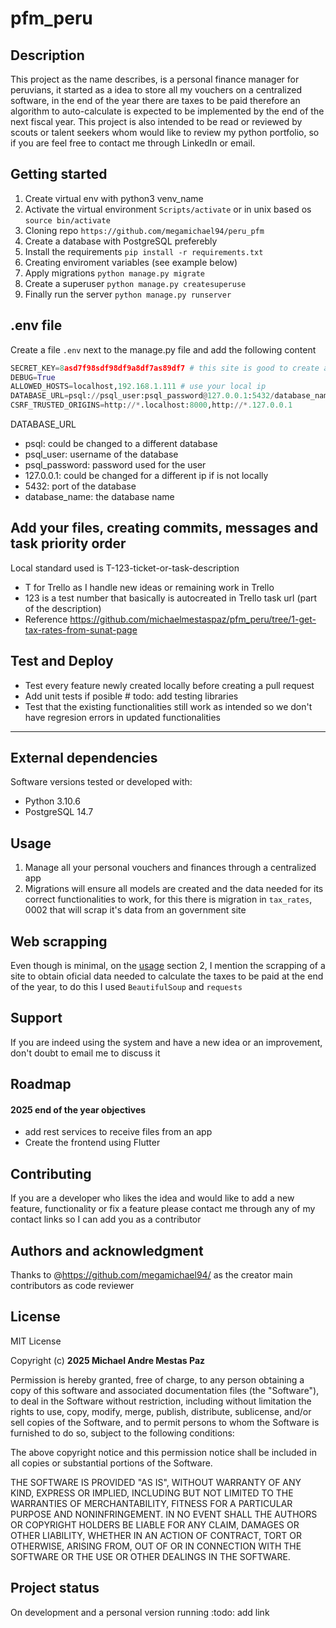 # pfm_peru

## Description
This project as the name describes, is a personal finance manager for peruvians, it started as a idea
to store all my vouchers on a centralized software, in the end of the year there are taxes to be paid
therefore an algorithm to auto-calculate is expected to be implemented by the end of the next fiscal 
year. 
This project is also intended to be read or reviewed by scouts or talent seekers whom would like
to review my python portfolio, so if you are feel free to contact me through LinkedIn or email.


## Getting started
1. Create virtual env with python3 venv_name
2. Activate the virtual environment `Scripts/activate` or in unix based os 
   `source bin/activate`
2. Cloning repo `https://github.com/megamichael94/peru_pfm`
3. Create a database with PostgreSQL preferebly
4. Install the requirements `pip install -r requirements.txt`
5. Creating enviroment variables (see example below)
6. Apply migrations `python manage.py migrate`
6. Create a superuser `python manage.py createsuperuse`
7. Finally run the server `python manage.py runserver`

## .env file
Create a file `.env` next to the manage.py file and add the following content
```python
SECRET_KEY=8asd7f98sdf98df9a8df7as89df7 # this site is good to create a new secret key https://djecrety.ir/
DEBUG=True
ALLOWED_HOSTS=localhost,192.168.1.111 # use your local ip
DATABASE_URL=psql://psql_user:psql_password@127.0.0.1:5432/database_name
CSRF_TRUSTED_ORIGINS=http://*.localhost:8000,http://*.127.0.0.1
```
DATABASE_URL
* psql: could be changed to a different database
* psql_user: username of the database
* psql_password: password used for the user
* 127.0.0.1: could be changed for a different ip if is not locally
* 5432: port of the database
* database_name: the database name


## Add your files, creating commits, messages and task priority order
Local standard used is T-123-ticket-or-task-description
- T for Trello as I handle new ideas or remaining work in Trello
- 123 is a test number that basically is autocreated in Trello task url (part of the description)
- Reference https://github.com/michaelmestaspaz/pfm_peru/tree/1-get-tax-rates-from-sunat-page


## Test and Deploy

- Test every feature newly created locally before creating a pull request
- Add unit tests if posible # todo: add testing libraries
- Test that the existing functionalities still work as intended so we don't 
  have regresion errors in updated functionalities

***

## External dependencies
Software versions tested or developed with:
- Python 3.10.6
- PostgreSQL 14.7

## <a name="usage">Usage</a>
1. Manage all your personal vouchers and finances through a centralized app
2. Migrations will ensure all models are created and the data needed for its 
   correct functionalities to work, for this there is migration in 
   `tax_rates`, 0002 that will scrap it's data from an government site

## Web scrapping
Even though is minimal, on the [usage](#usage) section 2, I mention the 
scrapping of a site to obtain oficial data needed to calculate the taxes to 
be paid at the end of the year, to do this I used `BeautifulSoup` and `requests`

## Support
If you are indeed using the system and have a new idea or an improvement, 
don't doubt to email me to discuss it 

## Roadmap
#### 2025 end of the  year objectives 
- add rest services to receive files from an app
- Create the frontend using Flutter

## Contributing
If you are a developer who likes the idea and would like to add a new feature, functionality or fix a feature
please contact me through any of my contact links so I can add you as a 
contributor

## Authors and acknowledgment
Thanks to @https://github.com/megamichael94/ as the creator
main contributors as code reviewer

## License
MIT License

Copyright (c) **2025 Michael Andre Mestas Paz**

Permission is hereby granted, free of charge, to any person obtaining a copy
of this software and associated documentation files (the "Software"), to deal
in the Software without restriction, including without limitation the rights
to use, copy, modify, merge, publish, distribute, sublicense, and/or sell
copies of the Software, and to permit persons to whom the Software is
furnished to do so, subject to the following conditions:

The above copyright notice and this permission notice shall be included in all
copies or substantial portions of the Software.

THE SOFTWARE IS PROVIDED "AS IS", WITHOUT WARRANTY OF ANY KIND, EXPRESS OR
IMPLIED, INCLUDING BUT NOT LIMITED TO THE WARRANTIES OF MERCHANTABILITY,
FITNESS FOR A PARTICULAR PURPOSE AND NONINFRINGEMENT. IN NO EVENT SHALL THE
AUTHORS OR COPYRIGHT HOLDERS BE LIABLE FOR ANY CLAIM, DAMAGES OR OTHER
LIABILITY, WHETHER IN AN ACTION OF CONTRACT, TORT OR OTHERWISE, ARISING FROM,
OUT OF OR IN CONNECTION WITH THE SOFTWARE OR THE USE OR OTHER DEALINGS IN THE
SOFTWARE.

## Project status
On development and a personal version running :todo: add link
